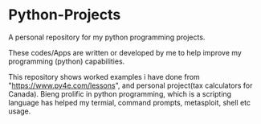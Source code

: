 # Python-Projects

A personal repository for my python programming projects. 

These codes/Apps are written or developed by me to help improve my programming (python) capabilities. 



This repository shows worked examples i have done from "https://www.py4e.com/lessons", and personal project(tax calculators for Canada). 
Bieng prolific in python programming, which is a scripting language has helped my termial, command prompts, metasploit, shell etc usage.
